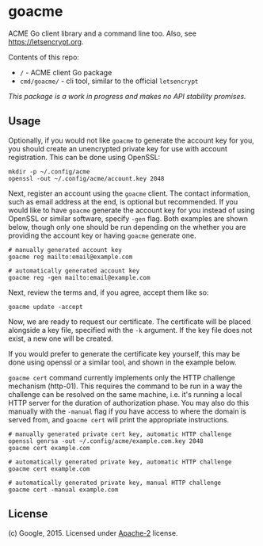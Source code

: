 # goacme

ACME Go client library and a command line too.
Also, see https://letsencrypt.org.

Contents of this repo:

* `/` - ACME client Go package
* `cmd/goacme/` - cli tool, similar to the official `letsencrypt`

*This package is a work in progress and makes no API stability promises.*

## Usage

Optionally, if you would not like `goacme` to generate the account key for you,
you should create an unencrypted private key for use with account registration.
This can be done using OpenSSL:

    mkdir -p ~/.config/acme
    openssl -out ~/.config/acme/account.key 2048

Next, register an account using the `goacme` client. The contact information,
such as email address at the end, is optional but recommended. If you would like
to have `goacme` generate the account key for you instead of using OpenSSL or
similar software, specify `-gen` flag. Both examples are shown below, though
only one should be run depending on the whether you are providing the account
key or having `goacme` generate one.

    # manually generated account key
    goacme reg mailto:email@example.com

    # automatically generated account key
    goacme reg -gen mailto:email@example.com

Next, review the terms and, if you agree, accept them like so:

    goacme update -accept

Now, we are ready to request our certificate. The certificate will be placed
alongside a key file, specified with the `-k` argument. If the key file does not
exist, a new one will be created.

If you would prefer to generate the certificate key yourself, this may be done
using openssl or a similar tool, and shown in the example below.

`goacme cert` command currently implements only the HTTP challenge mechanism (http-01).
This requires the command to be run in a way the challenge can be resolved
on the same machine, i.e. it's running a local HTTP server for the
duration of authorization phase. You may also do this manually with the `-manual`
flag if you have access to where the domain is served from, and `goacme cert` will
print the appropriate instructions.

    # manually generated private cert key, automatic HTTP challenge
    openssl genrsa -out ~/.config/acme/example.com.key 2048
    goacme cert example.com

    # automatically generated private key, automatic HTTP challenge
    goacme cert example.com

    # automatically generated private key, manual HTTP challenge
    goacme cert -manual example.com

## License

(c) Google, 2015. Licensed under [Apache-2](LICENSE) license.
